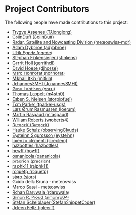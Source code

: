 # Project Contributors

The following people have made contributions to this project:

<!--- Use your GitHub account or any other personal reference URL --->
<!--- See https://gist.github.com/djhoese/52220272ec73b12eb8f4a29709be110d for auto-generating parts of this list --->

- [Trygve Aspenes (TAlonglong)](https://github.com/TAlonglong)
- [ColinDuff (ColinDuff)](https://github.com/ColinDuff)
- [Radar, Satellite and Nowcasting Division (meteoswiss-mdr)](https://github.com/meteoswiss-mdr)
- [Adam Dybbroe (adybbroe)](https://github.com/adybbroe)
- [Ulrik Egede (egede)](https://github.com/egede)
- [Stephan Finkensieper (sfinkens)](https://github.com/sfinkens)
- [Gerrit Holl (gerritholl)](https://github.com/gerritholl)
- [David Hoese (djhoese)](https://github.com/djhoese)
- [Marc Honnorat (honnorat)](https://github.com/honnorat)
- [Mikhail Itkin (mitkin)](https://github.com/mitkin)
- [JohannesSMHI (JohannesSMHI)](https://github.com/JohannesSMHI)
- [Panu Lahtinen (pnuu)](https://github.com/pnuu)
- [Thomas Leppelt (m4sth0)](https://github.com/m4sth0)
- [Esben S. Nielsen (storpipfugl)](https://github.com/storpipfugl)
- [Tom Parker (tparker-usgs)](https://github.com/tparker-usgs)
- [Lars Ørum Rasmussen (loerum)](https://github.com/loerum)
- [Martin Raspaud (mraspaud)](https://github.com/mraspaud)
- [William Roberts (wroberts4)](https://github.com/wroberts4)
- [RutgerK (RutgerK)](https://github.com/RutgerK)
- [Hauke Schulz (observingClouds)](https://github.com/observingClouds)
- [Eysteinn Sigurðsson (eysteinn)](https://github.com/eysteinn)
- [lorenzo clementi (loreclem)](https://github.com/loreclem)
- [hazbottles (hazbottles)](https://github.com/hazbottles)
- [howff (howff)](https://github.com/howff)
- [oananicola (oananicola)](https://github.com/oananicola)
- [praerien (praerien)](https://github.com/praerien)
- [ralphk11 (ralphk11)](https://github.com/ralphk11)
- [roquetp (roquetp)](https://github.com/roquetp)
- [sjoro (sjoro)](https://github.com/sjoro)
- Guido della Bruna - meteoswiss
- Marco Sassi - meteoswiss
- [Rohan Daruwala (rdaruwala)](https://github.com/rdaruwala)
- [Simon R. Proud (simonrp84)](https://github.com/simonrp84)
- [Stefan Scheiblauer (StefanSnippetCoder)](https://github.com/StefanSnippetCoder)
- [Joleen Feltz (joleenf)](https://github.com/joleenf)
